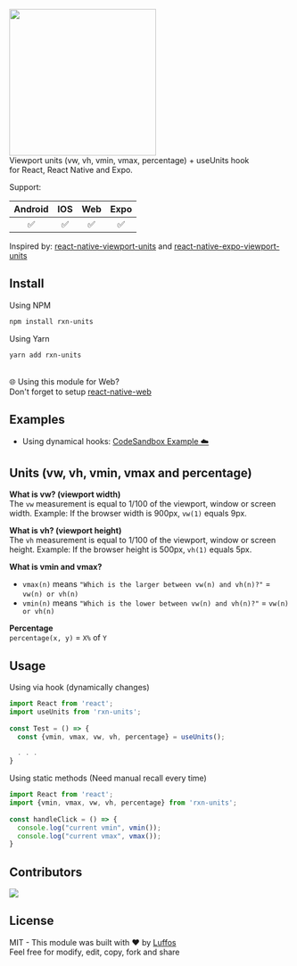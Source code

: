 
<a href="https://www.npmjs.com/package/rxn-units"><img width="263" src="https://i.imgur.com/0vxacb0.png" /></a><br/>
Viewport units (vw, vh, vmin, vmax, percentage) + useUnits hook<br/>for React, React Native and Expo.

Support:

| Android |   IOS   | Web | Expo |
|:-------:|:-------:|:---:|:----:|
|    ✅   |    ✅    | ✅  |   ✅  |


Inspired by: [react-native-viewport-units](https://github.com/jmstout/react-native-viewport-units) and [react-native-expo-viewport-units](https://github.com/joetakara/react-native-expo-viewport-units)

##  Install

Using NPM
```sh
npm install rxn-units
```

Using Yarn
```sh
yarn add rxn-units
```
<br/> 🌐 Using this module for Web?<br/>Don't forget to setup [react-native-web](https://github.com/necolas/react-native-web)

##  Examples

- Using dynamical hooks: [CodeSandbox Example ☁️](https://codesandbox.io/s/rxn-units-example-ox6n4h)

## Units (vw, vh, vmin, vmax and percentage)
**What is vw? (viewport width)**<br/>
The `vw` measurement is equal to 1/100 of the viewport, window or screen width.
Example: If the browser width is 900px, `vw(1)` equals 9px.
<br/>

**What is vh? (viewport height)**<br/>
The `vh` measurement is equal to 1/100 of the viewport, window or screen height.
Example: If the browser height is 500px, `vh(1)` equals 5px.
<br/>

**What is vmin and vmax?**<br/>
- `vmax(n)` means `"Which is the larger between vw(n) and vh(n)?"` = `vw(n) or vh(n)`
- `vmin(n)` means `"Which is the lower between vw(n) and vh(n)?"` = `vw(n) or vh(n)`

**Percentage**<br/>
`percentage(x, y)` = `X%` of `Y`
<br/>

##  Usage

Using via hook (dynamically changes)

```typescript
import React from 'react';
import useUnits from 'rxn-units';
    
const Test = () => {
  const {vmin, vmax, vw, vh, percentage} = useUnits();

  . . .
}
```
    
Using static methods (Need manual recall every time)

```typescript
import React from 'react';
import {vmin, vmax, vw, vh, percentage} from 'rxn-units';
    
const handleClick = () => {
  console.log("current vmin", vmin());
  console.log("current vmax", vmax());
}
```

## Contributors

<a href = "https://github.com/Luffos/rxn-units/graphs/contributors">
  <img src = "https://contrib.rocks/image?repo=Luffos/rxn-units"/>
</a>

##  License
MIT - This module was built with ❤️ by [Luffos](https://github.com/Luffos)<br/>Feel free for modify, edit, copy, fork and share

